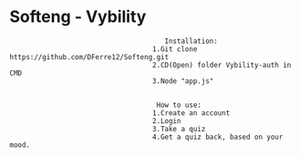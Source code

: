 # Softeng - Vybility

                                          Installation:
                                       1.Git clone https://github.com/DFerre12/Softeng.git
                                       2.CD(Open) folder Vybility-auth in CMD
                                       3.Node "app.js" 
                                          

                                        How to use:
                                       1.Create an account
                                       2.Login
                                       3.Take a quiz
                                       4.Get a quiz back, based on your mood.
